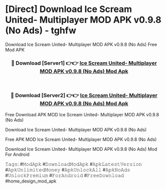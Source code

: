 # [Direct] Download Ice Scream United- Multiplayer MOD APK v0.9.8 (No Ads) - tghfw
Download Ice Scream United- Multiplayer MOD APK v0.9.8 (No Ads) Free Mod APK

<div align="center">
<h3>🔴 Download [Server1] 👉👉 <a href="https://apk-comot.site?title=Ice_Scream_United-_Multiplayer_MOD_APK_v0.9.8_(No_Ads)">Ice Scream United- Multiplayer MOD APK v0.9.8 (No Ads) Mod Apk</a></h3><br>

<h3>🔴 Download [Server2] 👉👉 <a href="https://apk-comot.site?title=Ice_Scream_United-_Multiplayer_MOD_APK_v0.9.8_(No_Ads)">Ice Scream United- Multiplayer MOD APK v0.9.8 (No Ads) Mod Apk</a></h3>
</div>


Free Download APK MOD Ice Scream United- Multiplayer MOD APK v0.9.8 (No Ads)

Download Ice Scream United- Multiplayer MOD APK v0.9.8 (No Ads) 

Free APK MOD Ice Scream United- Multiplayer MOD APK v0.9.8 (No Ads) 

Download Ice Scream United- Multiplayer MOD APK v0.9.8 (No Ads) Mod For Android

𝚃𝚊𝚐𝚜: #𝙼𝚘𝚍𝙰𝚙𝚔 #𝙳𝚘𝚠𝚗𝚕𝚘𝚊𝚍𝙼𝚘𝚍𝙰𝚙𝚔 #𝙰𝚙𝚔𝙻𝚊𝚝𝚎𝚜𝚝𝚅𝚎𝚛𝚜𝚒𝚘𝚗 #𝙰𝚙𝚔𝚄𝚗𝚕𝚒𝚖𝚒𝚝𝚎𝚍𝙼𝚘𝚗𝚎𝚢 #𝙰𝚙𝚔𝚄𝚗𝚕𝚘𝚌𝚔𝙰𝚕𝚕 #𝙰𝚙𝚔𝙽𝚘𝙰𝚍𝚜 #𝚄𝚗𝚕𝚘𝚌𝚔𝙿𝚛𝚎𝚖𝚒𝚞𝚖 #𝙵𝚘𝚛𝙰𝚗𝚍𝚛𝚘𝚒𝚍 #𝙵𝚛𝚎𝚎𝙳𝚘𝚠𝚗𝚕𝚘𝚊𝚍 #home_design_mod_apk